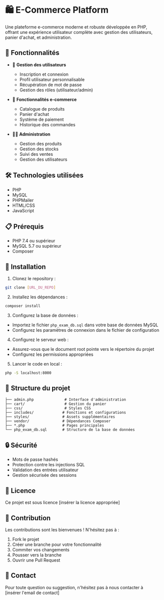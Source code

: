 # 🛍️ E-Commerce Platform

Une plateforme e-commerce moderne et robuste développée en PHP, offrant une expérience utilisateur complète avec gestion des utilisateurs, panier d'achat, et administration.

## 🌟 Fonctionnalités

- 👤 **Gestion des utilisateurs**
  - Inscription et connexion
  - Profil utilisateur personnalisable
  - Récupération de mot de passe
  - Gestion des rôles (utilisateur/admin)

- 🛒 **Fonctionnalités e-commerce**
  - Catalogue de produits
  - Panier d'achat
  - Système de paiement
  - Historique des commandes

- 👨‍💼 **Administration**
  - Gestion des produits
  - Gestion des stocks
  - Suivi des ventes
  - Gestion des utilisateurs

## 🛠️ Technologies utilisées

- PHP
- MySQL
- PHPMailer
- HTML/CSS
- JavaScript

## 📋 Prérequis

- PHP 7.4 ou supérieur
- MySQL 5.7 ou supérieur
- Composer

## 🚀 Installation

1. Clonez le repository :
```bash
git clone [URL_DU_REPO]
```

2. Installez les dépendances :
```bash
composer install
```

3. Configurez la base de données :
- Importez le fichier `php_exam_db.sql` dans votre base de données MySQL
- Configurez les paramètres de connexion dans le fichier de configuration

4. Configurez le serveur web :
- Assurez-vous que le document root pointe vers le répertoire du projet
- Configurez les permissions appropriées

5. Lancer le code en local :
```bash
php -S localhost:8000
```

## 📁 Structure du projet

```
├── admin.php              # Interface d'administration
├── cart/                  # Gestion du panier
├── css/                   # Styles CSS
├── includes/             # Fonctions et configurations
├── styles/               # Assets supplémentaires
├── vendor/               # Dépendances Composer
├── *.php                 # Pages principales
└── php_exam_db.sql       # Structure de la base de données
```

## 🔒 Sécurité

- Mots de passe hashés
- Protection contre les injections SQL
- Validation des entrées utilisateur
- Gestion sécurisée des sessions

## 📝 Licence

Ce projet est sous licence [insérer la licence appropriée]

## 👥 Contribution

Les contributions sont les bienvenues ! N'hésitez pas à :
1. Fork le projet
2. Créer une branche pour votre fonctionnalité
3. Commiter vos changements
4. Pousser vers la branche
5. Ouvrir une Pull Request

## 📧 Contact

Pour toute question ou suggestion, n'hésitez pas à nous contacter à [insérer l'email de contact]